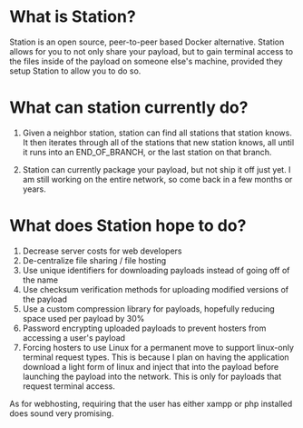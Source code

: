 # What is Station?
Station is an open source, peer-to-peer based Docker alternative. Station allows for you to not only share your payload, but to gain terminal access to the files inside of the payload on someone else's machine, provided they setup Station to allow you to do so.

# What can station currently do?
1. Given a neighbor station, station can find all stations that station knows. It then iterates through all of the stations that new station knows, all until it runs into an END_OF_BRANCH, or the last station on that branch.

2. Station can currently package your payload, but not ship it off just yet. I am still working on the entire network, so come back in a few months or years.


# What does Station hope to do?
1. Decrease server costs for web developers
2. De-centralize file sharing / file hosting
3. Use unique identifiers for downloading payloads instead of going off of the name
4. Use checksum verification methods for uploading modified versions of the payload
5. Use a custom compression library for payloads, hopefully reducing space used per payload by 30%
6. Password encrypting uploaded payloads to prevent hosters from accessing a user's payload
7. Forcing hosters to use Linux for a permanent move to support linux-only terminal request types. This is because I plan on having the application download a light form of linux and inject that into the payload before launching the payload into the network. This is only for payloads that request terminal access.

As for webhosting, requiring that the user has either xampp or php installed does sound very promising.